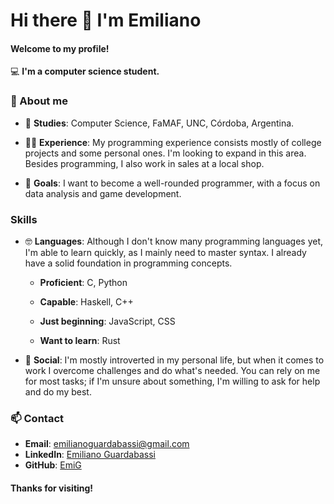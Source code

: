 # Hi there 👋 I'm Emiliano

#### Welcome to my profile!

💻 __I'm a computer science student.__ 

### 🚀 About me

- 📘 **Studies**: Computer Science, FaMAF, UNC, Córdoba, Argentina.

- 👨‍💻 **Experience**: My programming experience consists mostly of college
projects and some personal ones. I'm looking to expand in this area. Besides
programming, I also work in sales at a local shop.

- 🤔 **Goals**: I want to become a well-rounded programmer, with a focus on data
analysis and game development.


### Skills

- 🤓 **Languages**: Although I don't know many programming languages yet, I'm 
able to learn quickly, as I mainly need to master syntax. I already have a 
solid foundation in programming concepts.

    - __Proficient__: C, Python

    - __Capable__: Haskell, C++

    - __Just beginning__: JavaScript, CSS

    - __Want to learn__: Rust

- 🎊 **Social**: I'm mostly introverted in my personal life, but when it comes 
to work I overcome challenges and do what's needed. You can rely on me for
most tasks; if I'm unsure about something, I'm willing to ask for help and do
my best.

### 📫 Contact

- **Email**: emilianoguardabassi@gmail.com
- **LinkedIn**: [Emiliano Guardabassi](https://www.linkedin.com/in/emilianoguardabassi)
- **GitHub**: [EmiG](https://github.com/emilianoguardabassi)


#### Thanks for visiting!